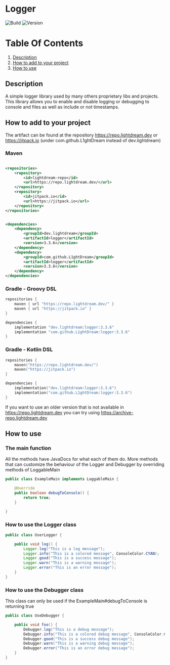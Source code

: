 # Logger

![Build](../../actions/workflows/build.yml/badge.svg)
![Version](https://img.shields.io/badge/Version-3.3.6-red.svg)

# Table Of Contents

1. [Description](#description)
2. [How to add to your project](#how-to-add-to-your-project)
3. [How to use](#how-to-use)

## Description

A simple logger library used by many others proprietary libs and projects. This library allows you to enable and disable
logging or debugging to console and files as well as include or not timestamps.

## How to add to your project

The artifact can be found at the repository https://repo.lightdream.dev or https://jitpack.io (under
com.github.L1ghtDream instead of dev.lightdream)

### Maven

```xml

<repositories>
    <repository>
        <id>lightdream-repo</id>
        <url>https://repo.lightdream.dev/</url>
    </repository>
    <repository>
        <id>jitpack.io</id>
        <url>https://jitpack.io</url>
    </repository>
</repositories>
```

```xml

<dependencies>
    <dependency>
        <groupId>dev.lightdream</groupId>
        <artifactId>logger</artifactId>
        <version>3.3.6</version>
    </dependency>
    <dependency>
        <groupId>com.github.L1ghtDream</groupId>
        <artifactId>logger</artifactId>
        <version>3.3.6</version>
    </dependency>
</dependencies>
```

### Gradle - Groovy DSL

```groovy
repositories {
    maven { url "https://repo.lightdream.dev/" }
    maven { url "https://jitpack.io" }
}

dependencies {
    implementation "dev.lightdream:logger:3.3.6"
    implementation "com.github.L1ghtDream:logger:3.3.6"
}
```

### Gradle - Kotlin DSL

```kotlin
repositories {
    maven("https://repo.lightdream.dev/")
    maven("https://jitpack.io")
}

dependencies {
    implementation("dev.lightdream:logger:3.3.6")
    implementation("com.github.L1ghtDream:logger:3.3.6")
}
```

If you want to use an older version that is not available in https://repo.lightdream.dev you can try
using https://archive-repo.lightdream.dev

## How to use

### The main function

All the methods have JavaDocs for what each of them do.
More methods that can customize the behaviour of the Logger and Debugger by overriding methods of LoggableMain

```java
public class ExampleMain implements LoggableMain {

    @Override
    public boolean debugToConsole() {
        return true;
    }

}
```

### How to use the Logger class

```java
public class UserLogger {

    public void log() {
        Logger.log("This is a log message");
        Logger.info("This is a colored message", ConsoleColor.CYAN);
        Logger.good("This is a success message");
        Logger.warn("This is a warning message");
        Logger.error("This is an error message");
    }
}
```

### How to use the Debugger class

This class can only be used if the ExampleMain#debugToConsole is returning true

```java
public class UseDebugger {

    public void foo() {
        Debugger.log("This is a debug message");
        Debugger.info("This is a colored debug message", ConsoleColor.CYAN);
        Debugger.good("This is a success debug message");
        Debugger.warn("This is a warning debug message");
        Debugger.error("This is an error debug message");
    }
}
```
